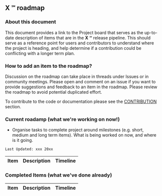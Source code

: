 ## **X** &#8480; roadmap

### About this document

This document provides a link to the Project board that serves as the up-to-date description of items that are in the **X** &#8480; release pipeline. This should serve as a reference point for users and contributors to understand where the project is heading, and help determine if a contribution could be conflicting with a longer term plan.

### How to add an item to the roadmap?

Discussion on the roadmap can take place in threads under Issues or in community meetings. 
Please open and comment on an issue if you want to provide suggestions and feedback to an item in the roadmap. 
Please review the roadmap to avoid potential duplicated effort.

To contribute to the code or documentation please see the [CONTRIBUTION](CONTRIBUTING.md) section.

### Current roadamp (what we're working on now!)

- Organise tasks to complete project around milestones (e.g. short, medium and long term items). What is being worked on now, and where is it going.


`Last Updated: xxx 20xx`

|Item | Description | Timeline
|--|--|--|


### Completed Items (what we've done already)

|Item | Description | Timeline
|--|--|--|
